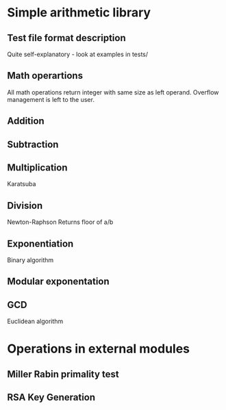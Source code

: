 # Simple arithmetic library
## Test file format description
Quite self-explanatory - look at examples in tests/
## Math operartions
All math operations return integer with same size as left operand.
Overflow management is left to the user.
## Addition
## Subtraction
## Multiplication
Karatsuba
## Division
Newton-Raphson
Returns floor of a/b
## Exponentiation
Binary algorithm
## Modular exponentation
## GCD
Euclidean algorithm
# Operations in external modules
## Miller Rabin primality test
## RSA Key Generation
